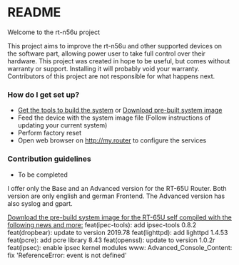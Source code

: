 # README #

Welcome to the rt-n56u project

This project aims to improve the rt-n56u and other supported devices on the software part, allowing power user to take full control over their hardware.
This project was created in hope to be useful, but comes without warranty or support. Installing it will probably void your warranty. 
Contributors of this project are not responsible for what happens next.

### How do I get set up? ###

* [Get the tools to build the system](https://bitbucket.org/padavan/rt-n56u/wiki/EN/HowToMakeFirmware) or [Download pre-built system image](https://bitbucket.org/padavan/rt-n56u/downloads)
* Feed the device with the system image file (Follow instructions of updating your current system)
* Perform factory reset
* Open web browser on http://my.router to configure the services

### Contribution guidelines ###

* To be completed

I offer only the Base and an Advanced version for the RT-65U Router. Both version are only english and german Frontend.
The Advanced version has also syslog and gpart.

[Download the pre-build system image for the RT-65U self compiled with the following news and more:](https://bitbucket.org/dirkp78/update/downloads/)
feat(ipec-tools): add ipsec-tools 0.8.2
feat(dropbear): update to version 2019.78
feat(lighttpd): add lighttpd 1.4.53
feat(pcre): add pcre library 8.43
feat(openssl): update to version 1.0.2r
feat(ipsec): enable ipsec kernel modules
www: Advanced_Console_Content: fix 'ReferenceError: event is not defined'